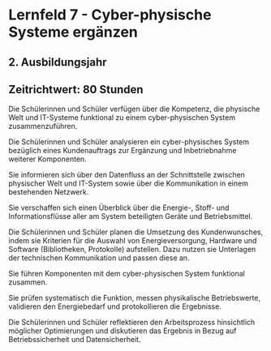 # Lernfeld 7 - Cyber-physische Systeme ergänzen

## 2. Ausbildungsjahr
## Zeitrichtwert: 80 Stunden

Die Schülerinnen und Schüler verfügen über die Kompetenz, die physische Welt und IT-Systeme funktional zu einem cyber-physischen System zusammenzuführen.

Die Schülerinnen und Schüler analysieren ein cyber-physisches System bezüglich eines Kundenauftrags zur Ergänzung und Inbetriebnahme weiterer Komponenten.

Sie informieren sich über den Datenfluss an der Schnittstelle zwischen physischer Welt und IT-System sowie über die Kommunikation in einem bestehenden Netzwerk.

Sie verschaffen sich einen Überblick über die Energie-, Stoff- und Informationsflüsse aller am System beteiligten Geräte und Betriebsmittel.

Die Schülerinnen und Schüler planen die Umsetzung des Kundenwunsches, indem sie Kriterien für die Auswahl von Energieversorgung, Hardware und Software (Bibliotheken, Protokolle) aufstellen. Dazu nutzen sie Unterlagen der technischen Kommunikation und passen diese an.

Sie führen Komponenten mit dem cyber-physischen System funktional zusammen.

Sie prüfen systematisch die Funktion, messen physikalische Betriebswerte, validieren den Energiebedarf und protokollieren die Ergebnisse.

Die Schülerinnen und Schüler reflektieren den Arbeitsprozess hinsichtlich möglicher Optimierungen und diskutieren das Ergebnis in Bezug auf Betriebssicherheit und Datensicherheit.